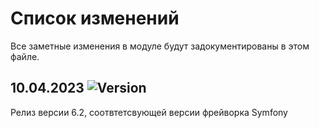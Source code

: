 # Список изменений

Все заметные изменения в модуле будут задокументированы в этом файле.

## 10.04.2023 ![Version](https://img.shields.io/badge/version-v6.2.0-blue)

Релиз версии 6.2, соотвтетсвующей версии фрейворка Symfony